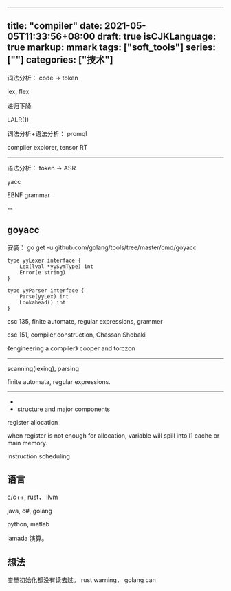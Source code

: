 
---
title: "compiler"
date: 2021-05-05T11:33:56+08:00
draft: true
isCJKLanguage: true
markup: mmark
tags: ["soft_tools"]
series: [""]
categories: ["技术"]
---

词法分析： code -> token

lex, flex 

递归下降

LALR(1)

词法分析+语法分析： promql

compiler explorer, tensor RT


---

语法分析： token -> ASR

yacc


EBNF grammar


--

## goyacc

安装： go get -u github.com/golang/tools/tree/master/cmd/goyacc

```
type yyLexer interface {
	Lex(lval *yySymType) int
	Error(e string)
}

type yyParser interface {
	Parse(yyLex) int
	Lookahead() int
}
```

csc 135,  finite automate, regular expressions, grammer

csc 151, compiler construction, Ghassan Shobaki

《engineering a compiler》 cooper and torczon

---

scanning(lexing), parsing

finite automata, regular expressions.


---

+ 
+ structure and major components

register allocation

when register is not enough for allocation, variable will spill into l1 cache or main memory.

instruction scheduling 

## 语言

c/c++, rust， llvm

java, c#, golang

python, matlab

lamada 演算。



## 想法

变量初始化都没有读去过。 rust warning， golang can 